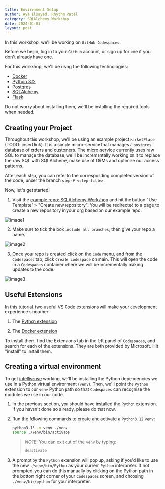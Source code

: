```yaml
---
title: Environment Setup
author: Aya Elsayed, Rhythm Patel
category: SQLAlchemy Workshop
date: 2024-01-01
layout: post
---
```


In this workshop, we'll be working on `GitHub Codespaces`.

Before we begin, log in to your `GitHub` account, or sign up for one if you don't already have one.

For this workshop, we'll be using the following technologies:

- [Docker](https://docs.docker.com/get-docker/)
- [Python 3.12](https://hub.docker.com/_/python)
- [Postgres](https://hub.docker.com/_/postgres)
- [SQLAlchemy](https://pypi.org/project/SQLAlchemy/)
- [Flask](https://flask.palletsprojects.com/en/3.0.x/)

Do not worry about installing them, we'll be installing the required tools when needed.

## Creating your Project

Throughout this workshop, we'll be using an example project `MarketPlace` (TODO: insert link).
It is a simple micro-service that manages a `postgres` database of orders and customers.
The micro-service currently uses raw SQL to manage the database, we'll be incrementally working on it to replace the raw SQL with SQLAlchemy, make use of ORMs and optimise our access patterns.

After each step, you can refer to the corresponding completed version of the code, under the branch `step-#-<step-title>`.

Now, let's get started!

1. Visit the [example repo: SQLAlchemy Workshop](https://github.com/rhythm-patel/sqlalchemy-workshop) and hit the button "Use Template" > "Create new repository".
You will be redirected to a page to create a new repository in your org based on our example repo.

![image1](/sqlalchemy-wkshop/assets/gitbook/images/use_template.png)

2. Make sure to tick the box `include all branches`, then give your repo a name.

![image2](/sqlalchemy-wkshop/assets/gitbook/images/create_repo.png)

3. Once your repo is created, click on the `Code` menu, and from the `Codespaces` tab, click `Create codespace` on main.
This will open the code in a `Codespaces` container where we will be incrementally making updates to the code.

![image3](/sqlalchemy-wkshop/assets/gitbook/images/codespaces.png)

## Useful Extensions

In this tutorial, two useful VS Code extensions will make your development experience smoother:

1. The [Python extension](https://marketplace.visualstudio.com/items?itemName=ms-python.python)

2. The [Docker extension](https://code.visualstudio.com/docs/containers/overview#_installation)

To install them, find the Extensions tab in the left panel of `Codespaces`, and search for each of the extensions.
They are both provided by Microsoft.
Hit "install" to install them.

## Creating a virtual environment

To get [intellisense](https://code.visualstudio.com/docs/editor/intellisense) working, we'll be installing the Python dependencies we use in a Python virtual environment (`venv`).
Then, we'll point the `Python` extension to our `venv` Python path so that `Codespaces` can recognise the modules we use in our code.

1. In the previous section, you should have installed the `Python` extension.
If you haven't done so already, please do that now.

2. Run the following commands to create and activate a `Python3.12` `venv`:

    ```sh
    python3.12 -m venv ./venv
    source ./venv/bin/activate
    ```

    > _NOTE_: You can exit out of the `venv` by typing:
    >
    > ```sh
    > deactivate
    > ```

3. A prompt by the `Python` extension will pop up, asking if you'd like to use the new `./venv/bin/Python` as your current `Python` interpreter.
If not prompted, you can do this manually by clicking on the Python path in the bottom right corner of your `Codespaces` screen, and choosing `./venv/bin/python` for your interpreter.

&nbsp;
